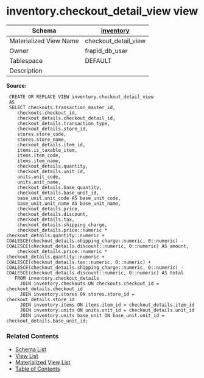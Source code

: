 # inventory.checkout_detail_view view

| Schema | [inventory](../../schemas/inventory.md) |
| ------ | ----------------------------------------------- |
| Materialized View Name | checkout_detail_view |
| Owner | frapid_db_user |
| Tablespace | DEFAULT |
| Description |  |

**Source:**

```plpgsql
 CREATE OR REPLACE VIEW inventory.checkout_detail_view
 AS
 SELECT checkouts.transaction_master_id,
    checkouts.checkout_id,
    checkout_details.checkout_detail_id,
    checkout_details.transaction_type,
    checkout_details.store_id,
    stores.store_code,
    stores.store_name,
    checkout_details.item_id,
    items.is_taxable_item,
    items.item_code,
    items.item_name,
    checkout_details.quantity,
    checkout_details.unit_id,
    units.unit_code,
    units.unit_name,
    checkout_details.base_quantity,
    checkout_details.base_unit_id,
    base_unit.unit_code AS base_unit_code,
    base_unit.unit_name AS base_unit_name,
    checkout_details.price,
    checkout_details.discount,
    checkout_details.tax,
    checkout_details.shipping_charge,
    checkout_details.price::numeric * checkout_details.quantity::numeric + COALESCE(checkout_details.shipping_charge::numeric, 0::numeric) - COALESCE(checkout_details.discount::numeric, 0::numeric) AS amount,
    checkout_details.price::numeric * checkout_details.quantity::numeric + COALESCE(checkout_details.tax::numeric, 0::numeric) + COALESCE(checkout_details.shipping_charge::numeric, 0::numeric) - COALESCE(checkout_details.discount::numeric, 0::numeric) AS total
   FROM inventory.checkout_details
     JOIN inventory.checkouts ON checkouts.checkout_id = checkout_details.checkout_id
     JOIN inventory.stores ON stores.store_id = checkout_details.store_id
     JOIN inventory.items ON items.item_id = checkout_details.item_id
     JOIN inventory.units ON units.unit_id = checkout_details.unit_id
     JOIN inventory.units base_unit ON base_unit.unit_id = checkout_details.base_unit_id;
```


### Related Contents
* [Schema List](../../schemas.md)
* [View List](../../views.md)
* [Materialized View List](../../materialized-views.md)
* [Table of Contents](../../README.md)

